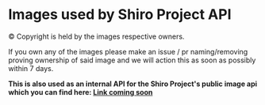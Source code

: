 # Images used by Shiro Project API

&copy; Copyright is held by the images respective owners.

If you own any of the images please make an issue / pr naming/removing proving ownership of said image and we will action this as soon as possibly within 7 days. 

**This is also used as an internal API for the Shiro Project's public image api which you can find here: [Link coming soon](/)**